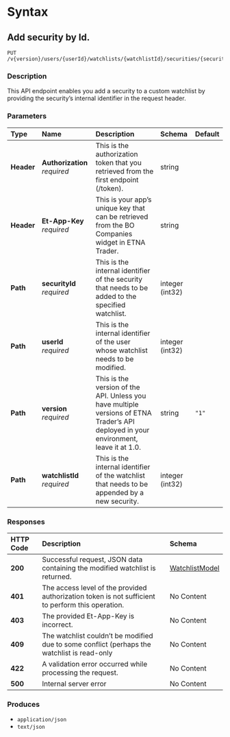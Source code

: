 # Syntax

## Add security by Id.

```text
PUT /v{version}/users/{userId}/watchlists/{watchlistId}/securities/{securityId}
```

### Description

This API endpoint enables you add a security to a custom watchlist by providing the security’s internal identifier in the request header.

### Parameters

| Type | Name | Description | Schema | Default |
| :--- | :--- | :--- | :--- | :--- |
| **Header** | **Authorization**   _required_ | This is the authorization token that you retrieved from the first endpoint \(/token\). | string |  |
| **Header** | **Et-App-Key**   _required_ | This is your app’s unique key that can be retrieved from the BO Companies widget in ETNA Trader. | string |  |
| **Path** | **securityId**   _required_ | This is the internal identifier of the security that needs to be added to the specified watchlist. | integer \(int32\) |  |
| **Path** | **userId**   _required_ | This is the internal identifier of the user whose watchlist needs to be modified. | integer \(int32\) |  |
| **Path** | **version**   _required_ | This is the version of the API. Unless you have multiple versions of ETNA Trader’s API deployed in your environment, leave it at 1.0. | string | `"1"` |
| **Path** | **watchlistId**   _required_ | This is the internal identifier of the watchlist that needs to be appended by a new security. | integer \(int32\) |  |

### Responses

| HTTP Code | Description | Schema |
| :--- | :--- | :--- |
| **200** | Successful request, JSON data containing the modified watchlist is returned. | [WatchlistModel](watchlists_addsecuritybyid.md#watchlistmodel) |
| **401** | The access level of the provided authorization token is not sufficient to perform this operation. | No Content |
| **403** | The provided Et-App-Key is incorrect. | No Content |
| **409** | The watchlist couldn’t be modified due to some conflict \(perhaps the watchlist is read-only | No Content |
| **422** | A validation error occurred while processing the request. | No Content |
| **500** | Internal server error | No Content |

### Produces

* `application/json`
* `text/json`

